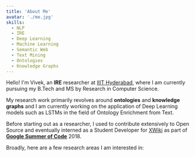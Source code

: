 ```yaml
---
title: 'About Me'
avatar: './me.jpg'
skills:
  - NLP
  - IRE
  - Deep Learning
  - Machine Learning
  - Semantic Web
  - Text Mining
  - Ontologies
  - Knowledge Graphs
---
```


Hello! I'm Vivek, an **IRE** researcher at [IIIT Hyderabad](https://www.iiit.ac.in/), where I am currently pursuing my B.Tech and MS by Research in Computer Science.

My research work primarily revolves around **ontologies** and **knowledge graphs** and I am currently working on the application of Deep Learning models such as LSTMs in the field of Ontology Enrichment from Text.

Before starting out as a researcher, I used to contribute extensively to Open Source and eventually interned as a Student Developer for [XWiki](https://www.xwiki.org/xwiki/bin/view/Main/WebHome) as part of [**Google Summer of Code**](https://summerofcode.withgoogle.com/) 2018.

Broadly, here are a few research areas I am interested in:
